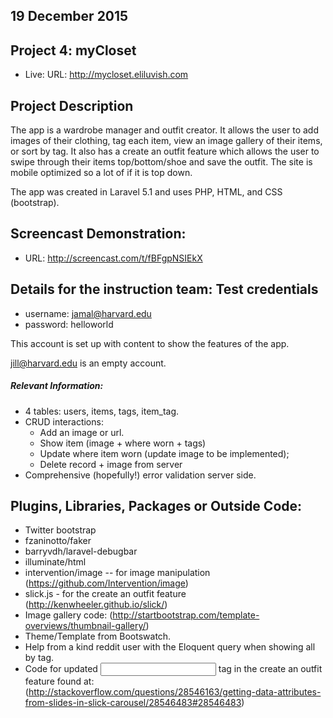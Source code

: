 ## 19 December 2015

## Project 4: myCloset

* Live: URL: http://mycloset.eliluvish.com

## Project Description
The app is a wardrobe manager and outfit creator. It allows the user to add images of their clothing, tag each item, view an image gallery of their items, or sort by tag. It also has
a create an outfit feature which allows the user to swipe through their items top/bottom/shoe and save the outfit. The site is mobile optimized so a lot of if it is top down.

The app was created in Laravel 5.1 and uses PHP, HTML, and CSS (bootstrap).

## Screencast Demonstration:
* URL: http://screencast.com/t/fBFgpNSIEkX

## Details for the instruction team: Test credentials
* username: jamal@harvard.edu
* password: helloworld

This account is set up with content to show the features of the app.

jill@harvard.edu is an empty account.

##### Relevant Information:
* 4 tables: users, items, tags, item_tag.
* CRUD interactions:
  * Add an image or url.
  * Show item (image + where worn + tags)
  * Update where item worn (update image to be implemented);
  * Delete record + image from server
* Comprehensive (hopefully!) error validation server side.

## Plugins, Libraries, Packages or Outside Code:
* Twitter bootstrap
* fzaninotto/faker
* barryvdh/laravel-debugbar
* illuminate/html
* intervention/image -- for image manipulation (https://github.com/Intervention/image)
* slick.js - for the create an outfit feature (http://kenwheeler.github.io/slick/)
* Image gallery code: (http://startbootstrap.com/template-overviews/thumbnail-gallery/)
* Theme/Template from Bootswatch.
* Help from a kind reddit user with the Eloquent query when showing all by tag.
* Code for updated <input> tag in the create an outfit feature found at: (http://stackoverflow.com/questions/28546163/getting-data-attributes-from-slides-in-slick-carousel/28546483#28546483)
